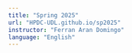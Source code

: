 ```yaml
---
title: "Spring 2025"
url: "HPDC-UDL.github.io/sp2025"
instructor: "Ferran Aran Domingo"
language: "English"
---
```

